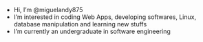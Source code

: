 - Hi, I’m @miguelandy875
- I’m interested in coding Web Apps, developing softwares, Linux, database manipulation and learning new stuffs
- I’m currently an undergraduate in software engineering

<!---
miguelandy875/miguelandy875 is a ✨ special ✨ repository because its `README.md` (this file) appears on your GitHub profile.
You can click the Preview link to take a look at your changes.
--->
